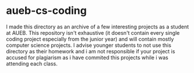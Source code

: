 # aueb-cs-coding
I made this directory as an archive of a few interesting projects as a student at AUEB. This repository isn't exhaustive (it doesn't contain every single coding project especially from the junior year) and will contain mostly computer science projects.
I advise younger students to not use this directory as their homework and i am not responsible if your project is accused for plagiarism as i have commited this projects while i was attending each class.
